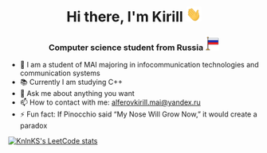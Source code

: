 <h1 align="center">Hi there, I'm Kirill <img src="https://github.com/AlferovKirill/AlferovKirill/blob/main/src/Hi.gif" height="30" width="30"/></h1>
<h3 align="center">Computer science student from Russia <img src="https://github.com/AlferovKirill/AlferovKirill/blob/main/src/Flag_v2.png" height="28" width="28"/></h3>

- 📌 I am a student of MAI majoring in infocommunication technologies and communication systems
- 📚 Currently I am studying C++
- 💬 Ask me about anything you want
- 📫 How to contact with me: alferovkirill.mai@yandex.ru
- ⚡ Fun fact: If Pinocchio said “My Nose Will Grow Now,” it would create a paradox

[![KnlnKS's LeetCode stats](https://leetcode-stats-six.vercel.app/?username=Alferov_Kirill)](https://github.com/KnlnKS/leetcode-stats)
